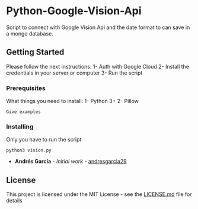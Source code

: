 # Python-Google-Vision-Api
Script to connect with Google Vision Api and the date format to can save in a mongo database.

## Getting Started

Please follow the next instructions:
1- Auth with Google Cloud
2- Install the credentials in your server or computer
3- Run the script

### Prerequisites

What things you need to install:
1- Python 3+
2- Pillow

```
Give examples
```

### Installing

Only you have to run the script

```
python3 vision.py
```

* **Andrés García** - *Initial work* - [andresgarcia29](https://github.com/)


## License

This project is licensed under the MIT License - see the [LICENSE.md](LICENSE.md) file for details

